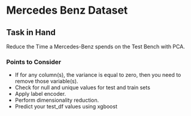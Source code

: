 # Mercedes Benz Dataset

## Task in Hand
Reduce the Time a Mercedes-Benz spends on the Test Bench with PCA.

### Points to Consider
* If for any column(s), the variance is equal to zero, then you need to remove those variable(s).
* Check for null and unique values for test and train sets
* Apply label encoder.
* Perform dimensionality reduction.
* Predict your test_df values using xgboost
